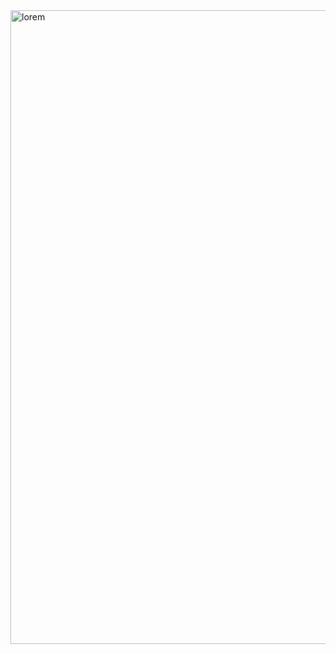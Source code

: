 <img width="1014" alt="lorem" src="https://github.com/user-attachments/assets/4180bb42-3228-4685-90cf-2111d16b52bb" />
